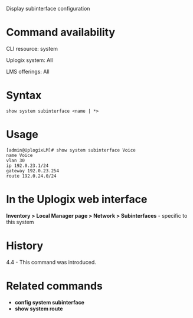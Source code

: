 <!-- 5.4 -->

Display subinterface configuration

# Command availability 

CLI resource: system

Uplogix system: All

LMS offerings: All

# Syntax 

```
show system subinterface <name | *>
```

# Usage 

```
[admin@UplogixLM]# show system subinterface Voice
name Voice
vlan 30
ip 192.0.23.1/24
gateway 192.0.23.254
route 192.0.24.0/24
```

# In the Uplogix web interface

**Inventory > Local Manager page > Network > Subinterfaces** - specific to this system

# History 

4.4 - This command was introduced.

# Related commands 

- **config system subinterface**
- **show system route**
